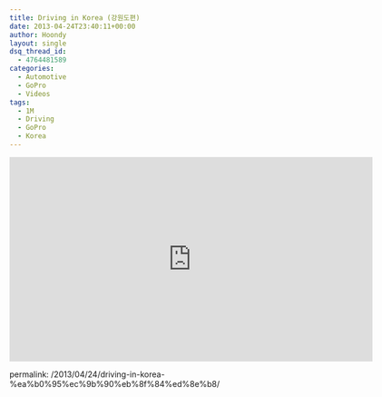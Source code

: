 ```yaml
---
title: Driving in Korea (강원도편)
date: 2013-04-24T23:40:11+00:00
author: Hoondy
layout: single
dsq_thread_id:
  - 4764481589
categories:
  - Automotive
  - GoPro
  - Videos
tags:
  - 1M
  - Driving
  - GoPro
  - Korea
---
```


<iframe width="640" height="360" src="https://www.youtube.com/embed/Ya3nh7OWXzk" frameborder="0" allowfullscreen></iframe>

permalink: /2013/04/24/driving-in-korea-%ea%b0%95%ec%9b%90%eb%8f%84%ed%8e%b8/